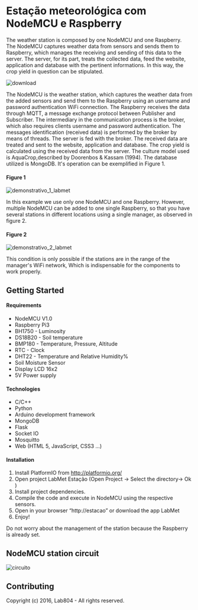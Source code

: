  # Estação meteorológica com NodeMCU e Raspberry

The weather station is composed by one NodeMCU and one Raspberry. The NodeMCU captures weather data from sensors and sends them to Raspberry, which manages the receiving and sending of this data to the server. The server, for its part, treats the collected data, feed the website, application and database with the pertinent informations. In this way, the crop yield in question can be stipulated.

![download](https://cloud.githubusercontent.com/assets/22622042/19200013/2f33d736-8c9d-11e6-9320-64f6caaec629.png)

The NodeMCU is the weather station, which captures the weather data from the added sensors and send them to the Raspberry using an username and password authentication WiFi connection. The Raspberry receives the data through MQTT, a message exchange protocol between Publisher and Subscriber. The intermediary in the communication process is the broker, which also requires clients username and password authentication. The messages identification (received data) is performed by the broker by means of threads. The server is fed with the broker. The received data are treated and sent to the website, application and database. The crop yield is calculated using the received data from the server. The culture model used is AquaCrop,described by Doorenbos & Kassam (1994). The database utilized is MongoDB. It's operation can be exemplified in Figure 1.

#### Figure 1
![demonstrativo_1_labmet](https://cloud.githubusercontent.com/assets/22622042/19085103/771c335a-8a3f-11e6-8490-23a1b3c566d1.png)


In this example we use only one NodeMCU and one Raspberry. However, multiple NodeMCU can be added to one single Raspberry, so that you have several stations in different locations using a single manager, as observed in figure 2.


#### Figure 2
![demonstrativo_2_labmet](https://cloud.githubusercontent.com/assets/22622042/19085120/902669d8-8a3f-11e6-85ad-532257b41262.png)

This condition is only possible if the stations are in the range of the manager's WiFi network, Which is indispensable for the components to work properly.

## Getting Started
#### Requirements
* NodeMCU V1.0
* Raspberry Pi3
* BH1750 - Luminosity
* DS18B20 - Soil temperature
* BMP180 - Temperature, Pressure, Altitude
* RTC - Clock
* DHT22 - Temperature and Relative Humidity%
* Soil Moisture Sensor
* Display LCD 16x2
* 5V Power supply

#### Technologies
* C/C++
* Python
* Arduino development framework
* MongoDB
* Flask
* Socket IO
* Mosquitto
* Web (HTML 5, JavaScript, CSS3 ...)

#### Installation
1. Install PlatformIO from http://platformio.org/
2. Open project LabMet Estação (Open Project -> Select the directory-> Ok )
3. Install project dependencies.
4. Compile the code and execute in NodeMCU using the respective sensors.
5. Open in your browser “http://estacao” or download the app LabMet
6. Enjoy!

Do not worry about the management of the station because the Raspberry is already set.

## NodeMCU station circuit

![circuito](https://cloud.githubusercontent.com/assets/22622042/19238248/07d708c0-8ed7-11e6-868e-79b457f4d2d6.png)

## Contributing

Copyright (c) 2016, Lab804 -
All rights reserved.
